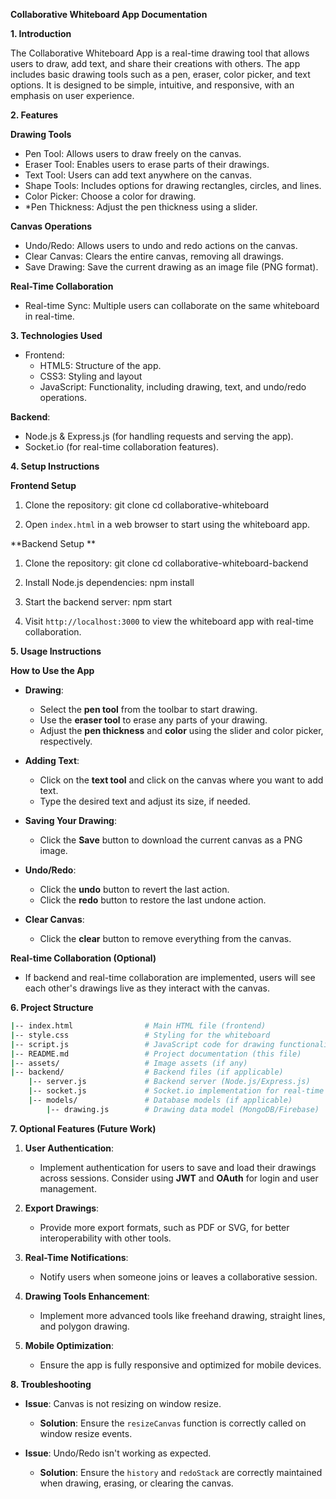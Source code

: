 **Collaborative Whiteboard App Documentation**

**1. Introduction**

The Collaborative Whiteboard App is a real-time drawing tool that allows users to draw, add text, and share their creations with others. The app includes basic drawing tools such as a pen, eraser, color picker, and text options. It is designed to be simple, intuitive, and responsive, with an emphasis on user experience.

**2. Features**

**Drawing Tools**
- Pen Tool: Allows users to draw freely on the canvas.
- Eraser Tool: Enables users to erase parts of their drawings.
- Text Tool: Users can add text anywhere on the canvas.
- Shape Tools: Includes options for drawing rectangles, circles, and lines.
- Color Picker: Choose a color for drawing.
- *Pen Thickness: Adjust the pen thickness using a slider.
  
**Canvas Operations**
- Undo/Redo: Allows users to undo and redo actions on the canvas.
- Clear Canvas: Clears the entire canvas, removing all drawings.
- Save Drawing: Save the current drawing as an image file (PNG format).

**Real-Time Collaboration**
- Real-time Sync: Multiple users can collaborate on the same whiteboard in real-time.
  
**3. Technologies Used**

- Frontend: 
  - HTML5: Structure of the app.
  - CSS3: Styling and layout 
  - JavaScript: Functionality, including drawing, text, and undo/redo operations.
  
**Backend**:
  - Node.js & Express.js (for handling requests and serving the app).
  - Socket.io (for real-time collaboration features).

**4. Setup Instructions**

**Frontend Setup**
1. Clone the repository:
   git clone <repository-url>
   cd collaborative-whiteboard
 
2. Open `index.html` in a web browser to start using the whiteboard app.

**Backend Setup **
1. Clone the repository:
      git clone <repository-url>
   cd collaborative-whiteboard-backend
   
2. Install Node.js dependencies:
   npm install
 
3. Start the backend server:
   npm start
   
4. Visit `http://localhost:3000` to view the whiteboard app with real-time collaboration.

**5. Usage Instructions**

**How to Use the App**
- **Drawing**: 
  - Select the **pen tool** from the toolbar to start drawing.
  - Use the **eraser tool** to erase any parts of your drawing.
  - Adjust the **pen thickness** and **color** using the slider and color picker, respectively.
  
- **Adding Text**:
  - Click on the **text tool** and click on the canvas where you want to add text.
  - Type the desired text and adjust its size, if needed.

- **Saving Your Drawing**:
  - Click the **Save** button to download the current canvas as a PNG image.

- **Undo/Redo**:
  - Click the **undo** button to revert the last action.
  - Click the **redo** button to restore the last undone action.

- **Clear Canvas**:
  - Click the **clear** button to remove everything from the canvas.

**Real-time Collaboration (Optional)**
- If backend and real-time collaboration are implemented, users will see each other's drawings live as they interact with the canvas.

**6. Project Structure**

```bash
|-- index.html                # Main HTML file (frontend)
|-- style.css                 # Styling for the whiteboard
|-- script.js                 # JavaScript code for drawing functionality
|-- README.md                 # Project documentation (this file)
|-- assets/                   # Image assets (if any)
|-- backend/                  # Backend files (if applicable)
    |-- server.js             # Backend server (Node.js/Express.js)
    |-- socket.js             # Socket.io implementation for real-time collaboration
    |-- models/               # Database models (if applicable)
        |-- drawing.js        # Drawing data model (MongoDB/Firebase)
```

 **7. Optional Features (Future Work)**

1. **User Authentication**:
   - Implement authentication for users to save and load their drawings across sessions. Consider using **JWT** and **OAuth** for login and user management.

2. **Export Drawings**:
   - Provide more export formats, such as PDF or SVG, for better interoperability with other tools.

3. **Real-Time Notifications**:
   - Notify users when someone joins or leaves a collaborative session.

4. **Drawing Tools Enhancement**:
   - Implement more advanced tools like freehand drawing, straight lines, and polygon drawing.

5. **Mobile Optimization**:
   - Ensure the app is fully responsive and optimized for mobile devices.

 **8. Troubleshooting**

- **Issue**: Canvas is not resizing on window resize.
  - **Solution**: Ensure the `resizeCanvas` function is correctly called on window resize events.

- **Issue**: Undo/Redo isn't working as expected.
  - **Solution**: Ensure the `history` and `redoStack` are correctly maintained when drawing, erasing, or clearing the canvas.
